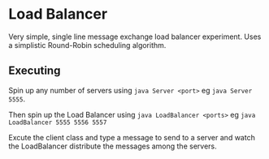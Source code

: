 # Load Balancer
Very simple, single line message exchange load balancer experiment.
Uses a simplistic Round-Robin scheduling algorithm.


## Executing
Spin up any number of servers using `java Server <port>` eg `java Server 5555`.

Then spin up the Load Balancer using `java LoadBalancer <ports>` eg `java LoadBalancer 5555 5556 5557`

Excute the client class and type a message to send to a server and watch the LoadBalancer distribute the messages among the servers.